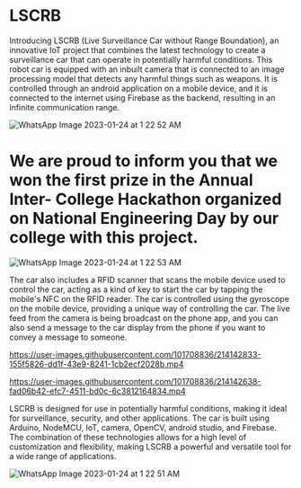 # LSCRB 
Introducing LSCRB (Live Surveillance Car without Range Boundation), an innovative IoT project that combines the latest technology to create a surveillance car that can operate in potentially harmful conditions. This robot car is equipped with an inbuilt camera that is connected to an image processing model that detects any harmful things such as weapons. It is controlled through an android application on a mobile device, and it is connected to the internet using Firebase as the backend, resulting in an infinite communication range.

![WhatsApp Image 2023-01-24 at 1 22 52 AM](https://user-images.githubusercontent.com/101708836/214139112-f0353807-b81a-459d-8702-260d20a0f26c.jpeg)

# We are proud to inform you that we won the first prize in the Annual Inter- College Hackathon organized on National Engineering Day by our college with this project.

![WhatsApp Image 2023-01-24 at 1 22 53 AM](https://user-images.githubusercontent.com/101708836/214139105-ef6c7fb5-0c4b-4914-a9e4-e568bcf25deb.jpeg)

The car also includes a RFID scanner that scans the mobile device used to control the car, acting as a kind of key to start the car by tapping the mobile's NFC on the RFID reader. The car is controlled using the gyroscope on the mobile device, providing a unique way of controlling the car. The live feed from the camera is being broadcast on the phone app, and you can also send a message to the car display from the phone if you want to convey a message to someone.

https://user-images.githubusercontent.com/101708836/214142833-155f5826-dd1f-43e9-8241-1cb2ecf2028b.mp4

https://user-images.githubusercontent.com/101708836/214142638-fad06b42-efc7-4511-bd0c-6c3812164834.mp4

LSCRB is designed for use in potentially harmful conditions, making it ideal for surveillance, security, and other applications. The car is built using Arduino, NodeMCU, IoT, camera, OpenCV, android studio, and Firebase. The combination of these technologies allows for a high level of customization and flexibility, making LSCRB a powerful and versatile tool for a wide range of applications.

![WhatsApp Image 2023-01-24 at 1 22 51 AM](https://user-images.githubusercontent.com/101708836/214139078-e9638c04-299f-4fbc-bd8d-5b051154816b.jpeg)

